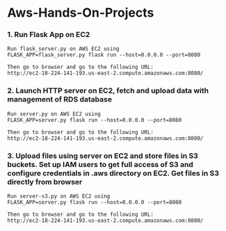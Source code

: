 # Aws-Hands-On-Projects
### 1. Run Flask App on EC2
    Run flask_server.py on AWS EC2 using
    FLASK_APP=flask_server.py flask run --host=0.0.0.0 --port=8080
    
    Then go to browser and go to the following URL:
    http://ec2-18-224-141-193.us-east-2.compute.amazonaws.com:8080/

### 2. Launch HTTP server on EC2, fetch and upload data with management of RDS database
    Run server.py on AWS EC2 using
    FLASK_APP=server.py flask run --host=0.0.0.0 --port=8080
    
    Then go to browser and go to the following URL:
    http://ec2-18-224-141-193.us-east-2.compute.amazonaws.com:8080/
    
### 3. Upload files using server on EC2 and store files in S3 buckets. Set up IAM users to get full access of S3 and configure credentials in .aws directory on EC2. Get files in S3 directly from browser
    Run server-s3.py on AWS EC2 using
    FLASK_APP=server.py flask run --host=0.0.0.0 --port=8080
    
    Then go to browser and go to the following URL:
    http://ec2-18-224-141-193.us-east-2.compute.amazonaws.com:8080/
